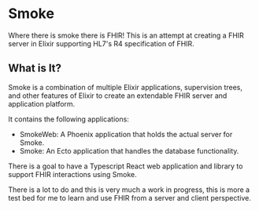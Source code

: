 # Smoke

Where there is smoke there is FHIR! This is an attempt at creating a FHIR server in Elixir supporting HL7's R4 specification of FHIR.

## What is It?

Smoke is a combination of multiple Elixir applications, supervision trees, and other features of Elixir to create an extendable FHIR server and application platform.

It contains the following applications:

* SmokeWeb: A Phoenix application that holds the actual server for Smoke.
* Smoke: An Ecto application that handles the database functionality.

There is a goal to have a Typescript React web application and library to support FHIR interactions using Smoke. 

There is a lot to do and this is very much a work in progress, this is more a test bed for me to learn and use FHIR from a server and client perspective.
